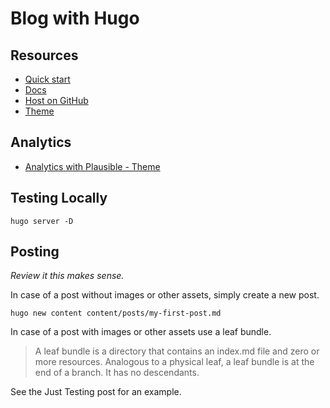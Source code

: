 # Blog with Hugo

## Resources

* [Quick start](https://gohugo.io/getting-started/quick-start/)
* [Docs](https://gohugo.io/documentation/)
* [Host on GitHub](https://gohugo.io/host-and-deploy/host-on-github-pages/)
* [Theme](https://github.com/hugo-sid/hugo-blog-awesome)

## Analytics

* [Analytics with Plausible - Theme](https://github.com/divinerites/plausible-hugo)

## Testing Locally

```
hugo server -D
```

## Posting 

_Review it this makes sense._

In case of a post without images or other assets, simply create a new post.

```
hugo new content content/posts/my-first-post.md
```

In case of a post with images or other assets use a leaf bundle.

> A leaf bundle is a directory that contains an index.md file and zero or more resources. Analogous to a physical leaf, a leaf bundle is at the end of a branch. It has no descendants.

See the Just Testing post for an example.




